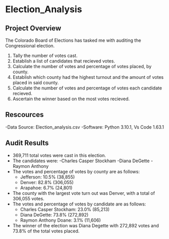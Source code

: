 # Election_Analysis

## Project Overview
The Colorado Board of Elections has tasked me with auditing the Congressional election.

 1. Tally the number of votes cast.
 2. Establish a list of candidates that recieved votes.
 3. Calculate the number of votes and percentage of votes placed, by county.
 4. Establish which county had the highest turnout and the amount of votes placed in said county.
 5. Calculate the number of votes and percentage of votes each candidate recieved.
 6. Ascertain the winner based on the most votes recieved.

## Rescources
-Data Source: Election_analysis.csv
-Software: Python 3.10.1, Vs Code 1.63.1

## Audit Results
- 369,711 total votes were cast in this election.
- The candidates were:
  -Charles Casper Stockham
  -Diana DeGette
  -Raymon Anthony
- The votes and percentage of votes by county are as follows:
  - Jefferson: 10.5% (38,855)
  - Denver: 82.8% (306,055)
  - Arapahoe: 6.7% (24,801)
- The county with the largest vote turn out was Denver, with a total of 306,055 votes.
- The votes and percentage of votes by candidate are as follows:
  - Charles Casper Stockham: 23.0% (85,213)  
  - Diana DeGette: 73.8% (272,892)
  - Raymon Anthony Doane: 3.1% (11,606) 
- The winner of the election was Diana Degette with 272,892 votes and 73.8% of the total votes placed. 